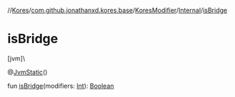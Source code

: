 //[Kores](../../../../index.md)/[com.github.jonathanxd.kores.base](../../index.md)/[KoresModifier](../index.md)/[Internal](index.md)/[isBridge](is-bridge.md)

# isBridge

[jvm]\

@[JvmStatic](https://kotlinlang.org/api/latest/jvm/stdlib/kotlin.jvm/-jvm-static/index.html)()

fun [isBridge](is-bridge.md)(modifiers: [Int](https://kotlinlang.org/api/latest/jvm/stdlib/kotlin/-int/index.html)): [Boolean](https://kotlinlang.org/api/latest/jvm/stdlib/kotlin/-boolean/index.html)
